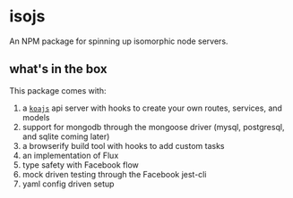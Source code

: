 # isojs
An NPM package for spinning up isomorphic node servers.

## what's in the box
This package comes with:

1. a [`koajs`](http://koajs.com/) api server with hooks to create your own routes, services, and models
2. support for mongodb through the mongoose driver (mysql, postgresql, and sqlite coming later)
3. a browserify build tool with hooks to add custom tasks
4. an implementation of Flux
5. type safety with Facebook flow
6. mock driven testing through the Facebook jest-cli
7. yaml config driven setup
